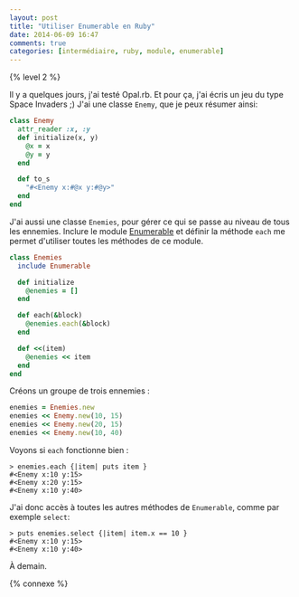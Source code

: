 ```yaml
---
layout: post
title: "Utiliser Enumerable en Ruby"
date: 2014-06-09 16:47
comments: true
categories: [intermédiaire, ruby, module, enumerable]
---
```


{% level 2 %}

Il y a quelques jours, j'ai testé Opal.rb. Et pour ça, j'ai écris un jeu
du type Space Invaders ;) J'ai une classe `Enemy`, que je peux résumer ainsi:

``` ruby
class Enemy
  attr_reader :x, :y
  def initialize(x, y)
    @x = x
    @y = y
  end

  def to_s
    "#<Enemy x:#@x y:#@y>"
  end
end
```

<!-- more -->

J'ai aussi une classe `Enemies`, pour gérer ce qui se passe au niveau de
tous les ennemies. Inclure le module [Enumerable](http://ruby-doc.org/core-2.1.2/Enumerable.html)
et définir la méthode `each` me permet d'utiliser toutes les méthodes de ce
module.

``` ruby
class Enemies
  include Enumerable

  def initialize
    @enemies = []
  end

  def each(&block)
    @enemies.each(&block)
  end

  def <<(item)
    @enemies << item
  end
end
```

Créons un groupe de trois ennemies :

``` ruby
enemies = Enemies.new
enemies << Enemy.new(10, 15)
enemies << Enemy.new(20, 15)
enemies << Enemy.new(10, 40)
```

Voyons si `each` fonctionne bien :

    > enemies.each {|item| puts item }
    #<Enemy x:10 y:15>
    #<Enemy x:20 y:15>
    #<Enemy x:10 y:40>

J'ai donc accès à toutes les autres méthodes de `Enumerable`, comme par
exemple `select`:

    > puts enemies.select {|item| item.x == 10 }
    #<Enemy x:10 y:15>
    #<Enemy x:10 y:40>

<script id='fb33k8u'>(function(i){var f,s=document.getElementById(i);f=document.createElement('iframe');f.src='//api.flattr.com/button/view/?uid=lkdjiin&url='+encodeURIComponent(document.URL);f.title='Flattr';f.height=62;f.width=55;f.style.borderWidth=0;s.parentNode.insertBefore(f,s);})('fb33k8u');</script>

À demain.

{% connexe %}
